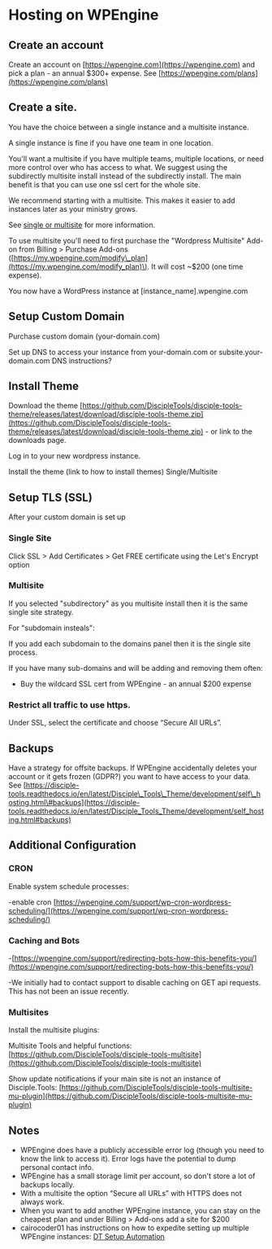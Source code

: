 # Hosting on WPEngine

## Create an account

Create an account on [https://wpengine.com](https://wpengine.com) and pick a plan - an annual $300+ expense. See [https://wpengine.com/plans](https://wpengine.com/plans)

## Create a site.

You have the choice between a single instance and a multisite instance.

A single instance is fine if you have one team in one location.

You'll want a multisite if you have multiple teams, multiple locations, or need more control over who has access to what.
We suggest using the subdirectly multisite install instead of the subdirectly install. The main benefit is that you can use one ssl cert for the whole site.

We recommend starting with a multisite. This makes it easier to add instances later as your ministry grows.

See [single or multisite](https://developers.disciple.tools/hosting/single-or-multisite) for more information.

To use multisite you'll need to first purchase the "Wordpress Multisite" Add-on from Billing &gt; Purchase Add-ons \([https://my.wpengine.com/modify\_plan](https://my.wpengine.com/modify_plan)\). It will cost ~$200 \(one time expense\).

You now have a WordPress instance at \[instance\_name\].wpengine.com

## Setup Custom Domain

Purchase custom domain \(your-domain.com\)

Set up DNS to access your instance from your-domain.com or subsite.your-domain.com DNS instructions?

## Install Theme

Download the theme [https://github.com/DiscipleTools/disciple-tools-theme/releases/latest/download/disciple-tools-theme.zip](https://github.com/DiscipleTools/disciple-tools-theme/releases/latest/download/disciple-tools-theme.zip) - or link to the downloads page.

Log in to your new wordpress instance.

Install the theme \(link to how to install themes\) Single/Multisite

## Setup TLS \(SSL\)

After your custom domain is set up

### Single Site

Click SSL &gt; Add Certificates &gt; Get FREE certificate using the Let's Encrypt option

### Multisite

If you selected "subdirectory" as you multisite install then it is the same single site strategy.

For "subdomain insteals":

If you add each subdomain to the domains panel then it is the single site process.

If you have many sub-domains and will be adding and removing them often:

* Buy the wildcard SSL cert from WPEngine - an annual $200 expense

### Restrict all traffic to use https.

Under SSL, select the certificate and choose “Secure All URLs”.

## Backups

Have a strategy for offsite backups. If WPEngine accidentally deletes your account or it gets frozen \(GDPR?\) you want to have access to your data. See [https://disciple-tools.readthedocs.io/en/latest/Disciple\_Tools\_Theme/development/self\_hosting.html\#backups](https://disciple-tools.readthedocs.io/en/latest/Disciple_Tools_Theme/development/self_hosting.html#backups)

## Additional Configuration

### CRON

Enable system schedule processes:

-enable cron [https://wpengine.com/support/wp-cron-wordpress-scheduling/](https://wpengine.com/support/wp-cron-wordpress-scheduling/)

### Caching and Bots

-[https://wpengine.com/support/redirecting-bots-how-this-benefits-you/](https://wpengine.com/support/redirecting-bots-how-this-benefits-you/)

-We initially had to contact support to disable caching on GET api requests. This has not been an issue recently.

### Multisites

Install the multisite plugins:

Multisite Tools and helpful functions: [https://github.com/DiscipleTools/disciple-tools-multisite](https://github.com/DiscipleTools/disciple-tools-multisite)

Show update notifications if your main site is not an instance of Disciple.Tools: [https://github.com/DiscipleTools/disciple-tools-multisite-mu-plugin](https://github.com/DiscipleTools/disciple-tools-multisite-mu-plugin)

## Notes

* WPEngine does have a publicly accessible error log \(though you need to know the link to access it\). Error logs have the potential to dump personal contact info.
* WPEngine has a small storage limit per account, so don't store a lot of backups locally.
* With a multisite the option “Secure all URLs” with HTTPS does not always work.
* When you want to add another WPEngine instance, you can stay on the cheapest plan and under Billing &gt; Add-ons add a site for $200
* cairocoder01 has instructions on how to expedite setting up multiple WPEngine instances: [DT Setup Automation](https://github.com/cairocoder01/dt-setup-automation)

